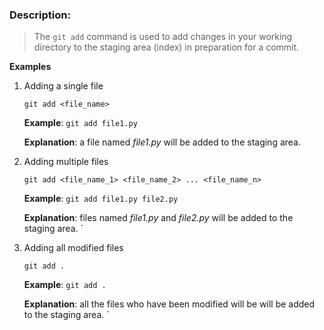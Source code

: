 ### Description:
> The `git add` command is used to add changes in your working directory to the staging area (index) in preparation for a commit.

**Examples**
1. Adding a single file
   
    `git add <file_name>`
   
    **Example**: `git add file1.py`
    
    **Explanation**: a file named *file1.py* will be added to the staging area. 

2. Adding multiple files
   
    `git add <file_name_1> <file_name_2> ... <file_name_n> `
   
    **Example**: `git add file1.py file2.py`
    
    **Explanation**: files named *file1.py* and *file2.py* will be added to the staging area. `

3. Adding all modified files
   
    `git add .`
   
    **Example**: `git add .`
    
    **Explanation**: all the files who have been modified will be will be added to the staging area. `